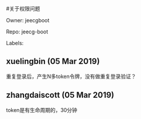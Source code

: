 #关于权限问题

Owner: jeecgboot

Repo: jeecg-boot

Labels: 

## xuelingbin (05 Mar 2019)

重复登录后，产生N多token令牌，没有做重复登录验证？

## zhangdaiscott (05 Mar 2019)

token是有生命周期的，30分钟

